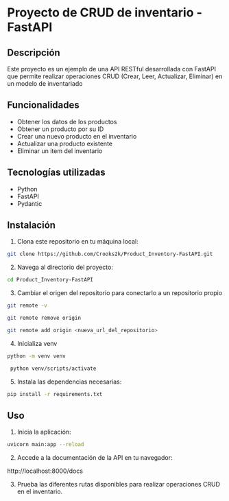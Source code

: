 # Proyecto de CRUD de inventario - FastAPI

## Descripción

Este proyecto es un ejemplo de una API RESTful desarrollada con FastAPI que permite realizar operaciones CRUD (Crear, Leer, Actualizar, Eliminar) en un modelo de inventariado

## Funcionalidades

- Obtener los datos de los productos
- Obtener un producto por su ID
- Crear una nuevo producto en el inventario
- Actualizar una producto existente
- Eliminar un item del inventario

## Tecnologías utilizadas

- Python
- FastAPI
- Pydantic

## Instalación

1. Clona este repositorio en tu máquina local:

```bash
git clone https://github.com/Crooks2k/Product_Inventory-FastAPI.git
```

2. Navega al directorio del proyecto:
```bash
cd Product_Inventory-FastAPI
```
3. Cambiar el origen del repositorio para conectarlo a un repositorio propio
```bash
git remote -v
```
```bash
git remote remove origin
```
```bash
git remote add origin <nueva_url_del_repositorio>
```
4. Inicializa venv
```bash
python -m venv venv
```
```bash
 python venv/scripts/activate
```
5. Instala las dependencias necesarias:
```bash
pip install -r requirements.txt
```

## Uso

1. Inicia la aplicación:
```bash
uvicorn main:app --reload
```

2. Accede a la documentación de la API en tu navegador:

http://localhost:8000/docs


3. Prueba las diferentes rutas disponibles para realizar operaciones CRUD en el inventario.



